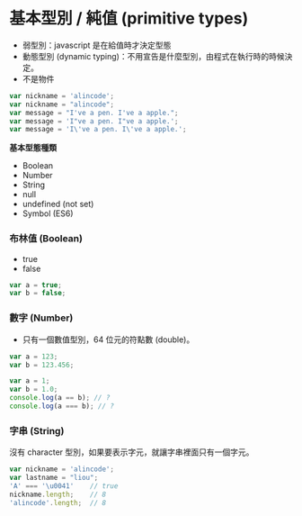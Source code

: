 # 基本型別 / 純值 (primitive types)

* 弱型別：javascript 是在給值時才決定型態
* 動態型別 (dynamic typing)：不用宣告是什麼型別，由程式在執行時的時候決定。
* 不是物件

```js
var nickname = 'alincode';
var nickname = "alincode";
var message = "I've a pen. I've a apple.";
var message = 'I"ve a pen. I"ve a apple.';
var message = 'I\'ve a pen. I\'ve a apple.';
```

**基本型態種類**

* Boolean
* Number
* String
* null
* undefined (not set)
* Symbol (ES6)
 
### 布林值 (Boolean)

* true
* false

```js
var a = true;
var b = false;
```

### 數字 (Number)

* 只有一個數值型別，64 位元的符點數 (double)。
    
```js
var a = 123;
var b = 123.456;
```

```js
var a = 1;
var b = 1.0;
console.log(a == b); // ?
console.log(a === b); // ?
```

### 字串 (String)

沒有 character 型別，如果要表示字元，就讓字串裡面只有一個字元。

```js
var nickname = 'alincode';
var lastname = "liou";
'A' === '\u0041'    // true
nickname.length;    // 8
'alincode'.length;  // 8
```

